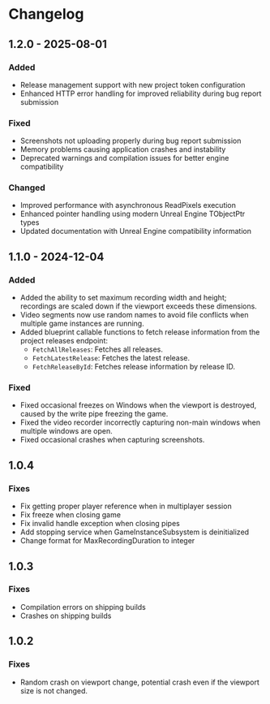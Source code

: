 # Changelog

## 1.2.0 - 2025-08-01

### Added

- Release management support with new project token configuration
- Enhanced HTTP error handling for improved reliability during bug report submission

### Fixed

- Screenshots not uploading properly during bug report submission
- Memory problems causing application crashes and instability
- Deprecated warnings and compilation issues for better engine compatibility

### Changed

- Improved performance with asynchronous ReadPixels execution
- Enhanced pointer handling using modern Unreal Engine TObjectPtr types
- Updated documentation with Unreal Engine compatibility information

## 1.1.0 - 2024-12-04

### Added

- Added the ability to set maximum recording width and height; recordings are scaled down if the viewport exceeds these dimensions.
- Video segments now use random names to avoid file conflicts when multiple game instances are running.
- Added blueprint callable functions to fetch release information from the project releases endpoint:
  - `FetchAllReleases`: Fetches all releases.
  - `FetchLatestRelease`: Fetches the latest release.
  - `FetchReleaseById`: Fetches release information by release ID.

### Fixed

- Fixed occasional freezes on Windows when the viewport is destroyed, caused by the write pipe freezing the game.
- Fixed the video recorder incorrectly capturing non-main windows when multiple windows are open.
- Fixed occasional crashes when capturing screenshots.

## 1.0.4

### Fixes

- Fix getting proper player reference when in multiplayer session
- Fix freeze when closing game
- Fix invalid handle exception when closing pipes
- Add stopping service when GameInstanceSubsystem is deinitialized
- Change format for MaxRecordingDuration to integer

## 1.0.3

### Fixes

- Compilation errors on shipping builds
- Crashes on shipping builds

## 1.0.2

### Fixes

- Random crash on viewport change, potential crash even if the viewport size is not changed.
